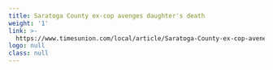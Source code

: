 ```yaml
---
title: Saratoga County ex-cop avenges daughter's death
weight: '1'
link: >-
  https://www.timesunion.com/local/article/Saratoga-County-ex-cop-aveneges-daughter-s-death-12544012.php
logo: null
class: null
---
```


